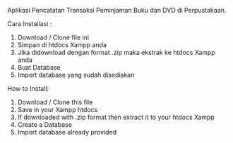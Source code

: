 Aplikasi Pencatatan Transaksi Peminjaman Buku dan DVD di Perpustakaan.


Cara Installasi : 
1. Download / Clone file ini
2. Simpan di htdocs Xampp anda
3. Jika didownload dengan format .zip maka ekstrak ke htdocs Xampp anda
4. Buat Database
5. Import database yang sudah disediakan 

How to Install:
1. Download / Clone this file
2. Save in your Xampp htdocs
3. If downloaded with .zip format then extract it to your htdocs Xampp
4. Create a Database
5. Import database already provided
